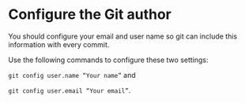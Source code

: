# Configure the Git author

You should configure your email and user name so git can include this information with every commit.

Use the following commands to configure these two settings:

```git config user.name “Your name”``` and

```git config user.email “Your email”```.